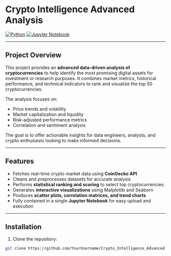 # Crypto Intelligence Advanced Analysis

[![Python](https://img.shields.io/badge/Python-3.11-blue?logo=python)](https://www.python.org/)
[![Jupyter Notebook](https://img.shields.io/badge/Jupyter-Notebook-orange?logo=jupyter)](https://jupyter.org/)

---

## Project Overview

This project provides an **advanced data-driven analysis of cryptocurrencies** to help identify the most promising digital assets for investment or research purposes. It combines market metrics, historical performance, and technical indicators to rank and visualize the top 50 cryptocurrencies.  

The analysis focuses on:  
- Price trends and volatility  
- Market capitalization and liquidity  
- Risk-adjusted performance metrics  
- Correlation and sentiment analysis  

The goal is to offer actionable insights for data engineers, analysts, and crypto enthusiasts looking to make informed decisions.

---

## Features

- Fetches real-time crypto market data using **CoinGecko API**  
- Cleans and preprocesses datasets for accurate analysis  
- Performs **statistical ranking and scoring** to select top cryptocurrencies  
- Generates **interactive visualizations** using Matplotlib and Seaborn  
- Produces **scatter plots, correlation matrices, and trend charts**  
- Fully contained in a single **Jupyter Notebook** for easy upload and execution

---

## Installation

1. Clone the repository:  
```bash
git clone https://github.com/YourUsername/Crypto_Intelligence_Advanced.git
